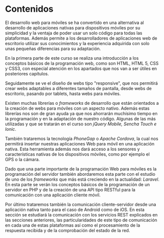 # Contenidos

El desarrollo web para móviles se ha convertido en una alternativa al desarrollo de aplicaciones nativas para dispositivos móviles por su simplicidad y la ventaja de poder usar un solo código para todas las plataformas. Además permite a los desarrolladores de aplicaciones web de escritorio utilizar sus conocimientos y la experiencia adquirida con solo unas pequeñas diferencias para su adaptación.

En la primera parte de este curso se realiza una introducción a los conceptos básicos de la programación web, como son HTML, HTML 5, CSS y CSS3, con especial atención en los apartados que nos van a ser útiles en posteriores capítulos.

Seguidamente se ve el diseño de webs tipo "responsive", que nos permitirá crear webs adaptables a diferentes tamaños de pantalla, desde webs de escritorio, pasando por tablets, hasta webs para móviles.

Existen muchas librerías o _frameworks_ de desarrollo que están orientados a la creación de webs para móviles con un aspecto nativo. Además estas librerías nos son de gran ayuda ya que nos ahorrarán muchísimo tiempo en la programación y en la adaptación de nuestro código. Algunas de las más utilizadas y que se tratarán en el curso son _jQuery Mobile, Sencha Touch e Ionic_.

También trataremos la tecnología _PhoneGap_ o _Apache Cordova_, la cual nos permitirá insertar nuestras aplicaciones Web para móvil en una aplicación nativa. Esta herramienta además nos dará acceso a los sensores y características nativas de los dispositivos móviles, como por ejemplo el GPS o la cámara.

Dado que una parte importante de la programación Web para móviles es la programación del servidor también abordaremos esta parte con el estudio de uno de los _frameworks_ que más está creciendo en la actualidad: _Laravel_. En esta parte se verán los conceptos básicos de la programación de un servidor en PHP y de la creación de una API tipo RESTful para la comunicación con una aplicación cliente móvil.

Por último trataremos también la comunicación cliente-servidor desde una aplicación nativa tanto para el caso de Android como de iOS. En esta sección se estudiará la comunicación con los servicios REST explicados en las secciones anteriores, las particularidades de este tipo de comunicación en cada una de estas plataformas así como el procesamiento de la respuesta recibida y de la comprobación del estado de la red.

